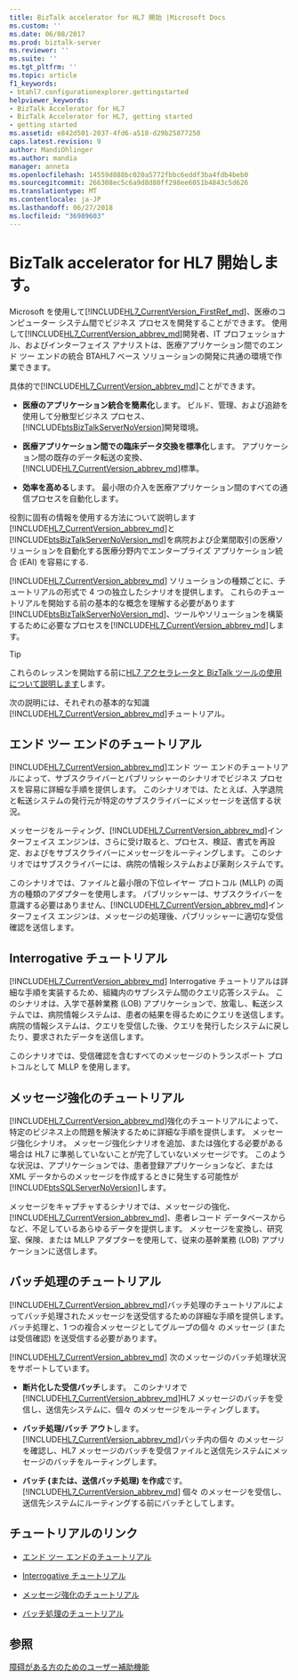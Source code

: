 ```yaml
---
title: BizTalk accelerator for HL7 開始 |Microsoft Docs
ms.custom: ''
ms.date: 06/08/2017
ms.prod: biztalk-server
ms.reviewer: ''
ms.suite: ''
ms.tgt_pltfrm: ''
ms.topic: article
f1_keywords:
- btahl7.configurationexplorer.gettingstarted
helpviewer_keywords:
- BizTalk Accelerator for HL7
- BizTalk Accelerator for HL7, getting started
- getting started
ms.assetid: e842d501-2037-4fd6-a518-d29b25877250
caps.latest.revision: 9
author: MandiOhlinger
ms.author: mandia
manager: anneta
ms.openlocfilehash: 14559d888bc020a5772fbbc6eddf3ba4fdb4beb0
ms.sourcegitcommit: 266308ec5c6a9d8d80ff298ee6051b4843c5d626
ms.translationtype: MT
ms.contentlocale: ja-JP
ms.lasthandoff: 06/27/2018
ms.locfileid: "36989603"
---
```

# <a name="get-started-with-the-biztalk-accelerator-for-hl7"></a>BizTalk accelerator for HL7 開始します。
Microsoft を使用して[!INCLUDE[HL7_CurrentVersion_FirstRef_md](../../includes/hl7-currentversion-firstref-md.md)]、医療のコンピューター システム間でビジネス プロセスを開発することができます。 使用して[!INCLUDE[HL7_CurrentVersion_abbrev_md](../../includes/hl7-currentversion-abbrev-md.md)]開発者、IT プロフェッショナル、およびインターフェイス アナリストは、医療アプリケーション間でのエンド ツー エンドの統合 BTAHL7 ベース ソリューションの開発に共通の環境で作業できます。  
  
 具体的で[!INCLUDE[HL7_CurrentVersion_abbrev_md](../../includes/hl7-currentversion-abbrev-md.md)]ことができます。  
  
- **医療のアプリケーション統合を簡素化**します。 ビルド、管理、および追跡を使用して分散型ビジネス プロセス、[!INCLUDE[btsBizTalkServerNoVersion](../../includes/btsbiztalkservernoversion-md.md)]開発環境。  
  
- **医療アプリケーション間での臨床データ交換を標準化**します。 アプリケーション間の既存のデータ転送の変換、[!INCLUDE[HL7_CurrentVersion_abbrev_md](../../includes/hl7-currentversion-abbrev-md.md)]標準。  
  
- **効率を高める**します。 最小限の介入を医療アプリケーション間のすべての通信プロセスを自動化します。  

役割に固有の情報を使用する方法について説明します[!INCLUDE[HL7_CurrentVersion_abbrev_md](../../includes/hl7-currentversion-abbrev-md.md)]と[!INCLUDE[btsBizTalkServerNoVersion_md](../../includes/btsbiztalkservernoversion-md.md)]を病院および企業間取引の医療ソリューションを自動化する医療分野内でエンタープライズ アプリケーション統合 (EAI) を容易にする.  
  
[!INCLUDE[HL7_CurrentVersion_abbrev_md](../../includes/hl7-currentversion-abbrev-md.md)] ソリューションの種類ごとに、チュートリアルの形式で 4 つの独立したシナリオを提供します。 これらのチュートリアルを開始する前の基本的な概念を理解する必要があります[!INCLUDE[btsBizTalkServerNoVersion_md](../../includes/btsbiztalkservernoversion-md.md)]、ツールやソリューションを構築するために必要なプロセスを[!INCLUDE[HL7_CurrentVersion_abbrev_md](../../includes/hl7-currentversion-abbrev-md.md)]します。  

> [!TIP] 
> これらのレッスンを開始する前に[HL7 アクセラレータと BizTalk ツールの使用について説明します](../../adapters-and-accelerators/accelerator-hl7/learn-the-hl7-accelerator-and-the-biztalk-tools-available.md)します。  
  
 次の説明には、それぞれの基本的な知識[!INCLUDE[HL7_CurrentVersion_abbrev_md](../../includes/hl7-currentversion-abbrev-md.md)]チュートリアル。  
  
## <a name="end-to-end-tutorial"></a>エンド ツー エンドのチュートリアル  
 [!INCLUDE[HL7_CurrentVersion_abbrev_md](../../includes/hl7-currentversion-abbrev-md.md)]エンド ツー エンドのチュートリアルによって、サブスクライバーとパブリッシャーのシナリオでビジネス プロセスを容易に詳細な手順を提供します。 このシナリオでは、たとえば、入学退院と転送システムの発行元が特定のサブスクライバーにメッセージを送信する状況。  
  
 メッセージをルーティング、[!INCLUDE[HL7_CurrentVersion_abbrev_md](../../includes/hl7-currentversion-abbrev-md.md)]インターフェイス エンジンは、さらに受け取ると、プロセス、検証、書式を再設定、およびをサブスクライバーにメッセージをルーティングします。 このシナリオではサブスクライバーには、病院の情報システムおよび薬剤システムです。  
  
 このシナリオでは、ファイルと最小限の下位レイヤー プロトコル (MLLP) の両方の種類のアダプターを使用します。 パブリッシャーは、サブスクライバーを意識する必要はありません、[!INCLUDE[HL7_CurrentVersion_abbrev_md](../../includes/hl7-currentversion-abbrev-md.md)]インターフェイス エンジンは、メッセージの処理後、パブリッシャーに適切な受信確認を送信します。  
  
## <a name="interrogative-tutorial"></a>Interrogative チュートリアル  
 [!INCLUDE[HL7_CurrentVersion_abbrev_md](../../includes/hl7-currentversion-abbrev-md.md)] Interrogative チュートリアルは詳細な手順を実装するため、組織内のサブシステム間のクエリ応答システム。 このシナリオは、入学で基幹業務 (LOB) アプリケーションで、放電し、転送システムでは、病院情報システムは、患者の結果を得るためにクエリを送信します。 病院の情報システムは、クエリを受信した後、クエリを発行したシステムに戻したり、要求されたデータを送信します。  
  
 このシナリオでは、受信確認を含むすべてのメッセージのトランスポート プロトコルとして MLLP を使用します。  
  
## <a name="message-enrichment-tutorial"></a>メッセージ強化のチュートリアル  
 [!INCLUDE[HL7_CurrentVersion_abbrev_md](../../includes/hl7-currentversion-abbrev-md.md)]強化のチュートリアルによって、特定のビジネス上の問題を解決するために詳細な手順を提供します。 メッセージ強化シナリオ。 メッセージ強化シナリオを追加、または強化する必要がある場合は HL7 に準拠していないことが完了していないメッセージです。 このような状況は、アプリケーションでは、患者登録アプリケーションなど、または XML データからのメッセージを作成するときに発生する可能性が[!INCLUDE[btsSQLServerNoVersion](../../includes/btssqlservernoversion-md.md)]します。  
  
 メッセージをキャプチャするシナリオでは、メッセージの強化、 [!INCLUDE[HL7_CurrentVersion_abbrev_md](../../includes/hl7-currentversion-abbrev-md.md)]、患者レコード データベースからなど、不足しているあらゆるデータを提供します。 メッセージを変換し、研究室、保険、または MLLP アダプターを使用して、従来の基幹業務 (LOB) アプリケーションに送信します。  
  
## <a name="batching-tutorial"></a>バッチ処理のチュートリアル  
 [!INCLUDE[HL7_CurrentVersion_abbrev_md](../../includes/hl7-currentversion-abbrev-md.md)]バッチ処理のチュートリアルによってバッチ処理されたメッセージを送受信するための詳細な手順を提供します。 バッチ処理と、1 つの複合メッセージとしてグループの個々 のメッセージ (または受信確認) を送受信する必要があります。  
  
[!INCLUDE[HL7_CurrentVersion_abbrev_md](../../includes/hl7-currentversion-abbrev-md.md)] 次のメッセージのバッチ処理状況をサポートしています。  
  
- **断片化した受信バッチ**します。 このシナリオで[!INCLUDE[HL7_CurrentVersion_abbrev_md](../../includes/hl7-currentversion-abbrev-md.md)]HL7 メッセージのバッチを受信し、送信先システムに、個々 のメッセージをルーティングします。  
  
- **バッチ処理/バッチ アウト**します。[!INCLUDE[HL7_CurrentVersion_abbrev_md](../../includes/hl7-currentversion-abbrev-md.md)]バッチ内の個々 のメッセージを確認し、HL7 メッセージのバッチを受信ファイルと送信先システムにメッセージのバッチをルーティングします。  
  
- **バッチ (または、送信バッチ処理) を作成**です。 [!INCLUDE[HL7_CurrentVersion_abbrev_md](../../includes/hl7-currentversion-abbrev-md.md)] 個々 のメッセージを受信し、送信先システムにルーティングする前にバッチとしてします。  
  
## <a name="tutorial-links"></a>チュートリアルのリンク  
  
-   [エンド ツー エンドのチュートリアル](../../adapters-and-accelerators/accelerator-hl7/end-to-end-tutorial1.md)  
  
-   [Interrogative チュートリアル](../../adapters-and-accelerators/accelerator-hl7/interrogative-tutorial.md)  
  
-   [メッセージ強化のチュートリアル](../../adapters-and-accelerators/accelerator-hl7/message-enrichment-tutorial.md)  
  
-   [バッチ処理のチュートリアル](../../adapters-and-accelerators/accelerator-hl7/batching-tutorial.md)
  
## <a name="see-also"></a>参照
  
[障碍がある方のためのユーザー補助機能](../../adapters-and-accelerators/accelerator-hl7/accessibility-for-people-with-disabilities5.md)